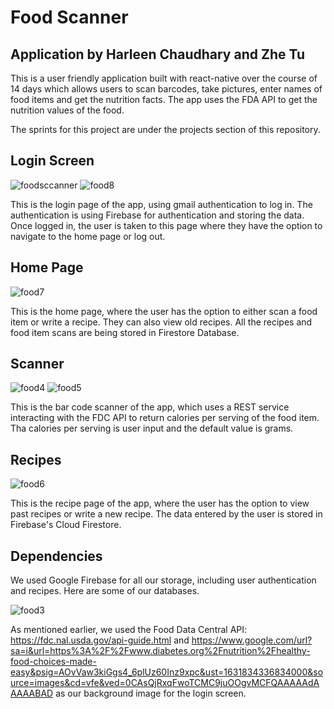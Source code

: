 # Food Scanner

## Application by Harleen Chaudhary and Zhe Tu

This is a user friendly application built with react-native over the course of 14 days which allows users to scan barcodes, take pictures, enter names of food items and get the nutrition facts. The app uses the FDA API to get the nutrition values of the food. 

The sprints for this project are under the projects section of this repository. 

## Login Screen

![foodsccanner](https://user-images.githubusercontent.com/46230582/133524284-843d974b-cc79-462b-85b2-5c7279d58446.jpeg) ![food8](https://user-images.githubusercontent.com/46230582/133710943-ef47cbe7-9254-40d3-a48a-ed73bfcd2ec3.jpeg)


This is the login page of the app, using gmail authentication to log in. The authentication is using Firebase for authentication and storing the data. Once logged in, the user is taken to this page where they have the option to navigate to the home page or log out. 

## Home Page

![food7](https://user-images.githubusercontent.com/46230582/133710788-c54bf2e2-56c2-4e16-8d81-fefb48bf02b9.jpeg)

This is the home page, where the user has the option to either scan a food item or write a recipe. They can also view old recipes. All the recipes and food item scans are being stored in Firestore Database. 


## Scanner

![food4](https://user-images.githubusercontent.com/46230582/133693890-ad43e4ec-2e52-4902-9f45-b624c71ae9d6.jpeg) ![food5](https://user-images.githubusercontent.com/46230582/133694079-ed31d529-d30a-4b36-a4e0-dc581ba19cd2.jpeg)

This is the bar code scanner of the app, which uses a REST service interacting with the FDC API to return calories per serving of the food item. Tha calories per serving is user input and the default value is grams. 

## Recipes

![food6](https://user-images.githubusercontent.com/46230582/133710875-b4a6394c-5afd-4b6f-8076-2271703fd454.jpeg)

This is the recipe page of the app, where the user has the option to view past recipes or write a new recipe. The data entered by the user is stored in Firebase's Cloud Firestore.


## Dependencies 


We used Google Firebase for all our storage, including user authentication and recipes. Here are some of our databases. 

![food3](https://user-images.githubusercontent.com/46230582/133693757-dd4b8a2f-c2f1-4274-aa4a-d61619e665aa.jpeg)


As mentioned earlier, we used the Food Data Central API: https://fdc.nal.usda.gov/api-guide.html and https://www.google.com/url?sa=i&url=https%3A%2F%2Fwww.diabetes.org%2Fnutrition%2Fhealthy-food-choices-made-easy&psig=AOvVaw3kiGgs4_6plUz60Inz9xpc&ust=1631834336834000&source=images&cd=vfe&ved=0CAsQjRxqFwoTCMC9juOOgvMCFQAAAAAdAAAAABAD as our background image for the login screen. 


